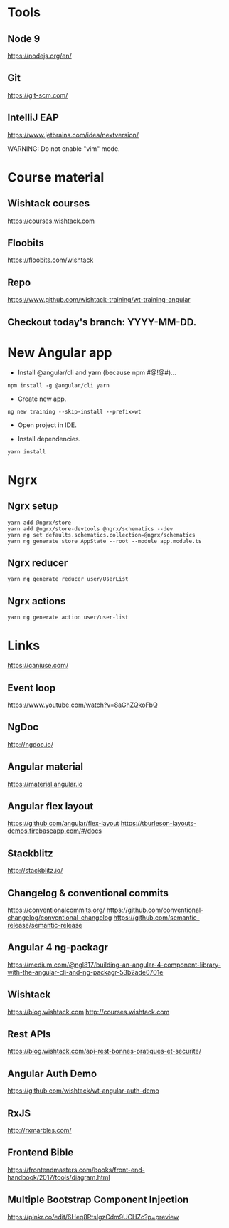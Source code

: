 # Tools

## Node 9
https://nodejs.org/en/

## Git
https://git-scm.com/

## IntelliJ EAP
https://www.jetbrains.com/idea/nextversion/

WARNING: Do not enable "vim" mode.

# Course material

## Wishtack courses
https://courses.wishtack.com

## Floobits
https://floobits.com/wishtack

## Repo
https://www.github.com/wishtack-training/wt-training-angular

## Checkout today's branch: YYYY-MM-DD.

# New Angular app

* Install @angular/cli and yarn (because npm #@!@#)...

```
npm install -g @angular/cli yarn
```

* Create new app.
```
ng new training --skip-install --prefix=wt
```

* Open project in IDE.

* Install dependencies.
```
yarn install
```

# Ngrx

## Ngrx setup

```
yarn add @ngrx/store
yarn add @ngrx/store-devtools @ngrx/schematics --dev
yarn ng set defaults.schematics.collection=@ngrx/schematics
yarn ng generate store AppState --root --module app.module.ts
```

## Ngrx reducer
```
yarn ng generate reducer user/UserList
```

## Ngrx actions
```
yarn ng generate action user/user-list
```

# Links

https://caniuse.com/

## Event loop
https://www.youtube.com/watch?v=8aGhZQkoFbQ

## NgDoc
http://ngdoc.io/

## Angular material
https://material.angular.io

## Angular flex layout
https://github.com/angular/flex-layout
https://tburleson-layouts-demos.firebaseapp.com/#/docs

## Stackblitz
http://stackblitz.io/

## Changelog & conventional commits
https://conventionalcommits.org/
https://github.com/conventional-changelog/conventional-changelog
https://github.com/semantic-release/semantic-release

## Angular 4 ng-packagr
https://medium.com/@ngl817/building-an-angular-4-component-library-with-the-angular-cli-and-ng-packagr-53b2ade0701e

## Wishtack
https://blog.wishtack.com
http://courses.wishtack.com

## Rest APIs
https://blog.wishtack.com/api-rest-bonnes-pratiques-et-securite/

## Angular Auth Demo
https://github.com/wishtack/wt-angular-auth-demo

## RxJS
http://rxmarbles.com/

## Frontend Bible
https://frontendmasters.com/books/front-end-handbook/2017/tools/diagram.html

## Multiple Bootstrap Component Injection
https://plnkr.co/edit/6Heq8RtsIgzCdm9UCHZc?p=preview
